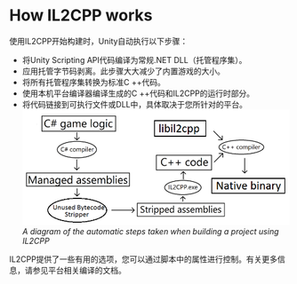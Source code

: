 # How IL2CPP works
使用IL2CPP开始构建时，Unity自动执行以下步骤：
* 将Unity Scripting API代码编译为常规.NET DLL（托管程序集）。
* 应用托管字节码剥离。此步骤大大减少了内置游戏的大小。
* 将所有托管程序集转换为标准C ++代码。
* 使用本机平台编译器编译生成的C ++代码和IL2CPP的运行时部分。
* 将代码链接到可执行文件或DLL中，具体取决于您所针对的平台。
![](IL2CPP-3.png)  
*A diagram of the automatic steps taken when building a project using IL2CPP*

IL2CPP提供了一些有用的选项，您可以通过脚本中的属性进行控制。有关更多信息，请参见平台相关编译的文档。